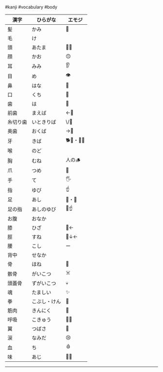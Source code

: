 #kanji #vocabulary #body 

| 漢字   | ひらがな   | エモジ       |
| ---- | ------ | --------- |
| 髪    | かみ     | 🪮        |
| 毛    | け      |           |
| 頭    | あたま    | 🧑‍🦲     |
| 顔    | かお     | 🙃        |
| 耳    | みみ     | 👂        |
| 目    | め      | 👁️       |
| 鼻    | はな     | 👃        |
| 口    | くち     | 👄        |
| 歯    | は      | 🦷        |
| 前歯   | まえば    | ←🦷       |
| 糸切り歯 | いときりば  | \\/🦷     |
| 奥歯   | おくば    | →🦷       |
| 牙    | きば     | 🐕🦷・🐘🦷 |
| 喉    | のど     |           |
| 胸    | むね     | 人の🪵      |
| 爪    | つめ     | 💅        |
| 手    | て      | 🖐️       |
| 指    | ゆび     | ☝️        |
| 足    | あし     | 🦵・🦶     |
| 足の指  | あしのゆび  | 🦶☝️      |
| お腹   | おなか    |           |
| 膝    | ひざ     | 🦵←       |
| 脛    | すね     | 🦵↓←      |
| 腰    | こし     | ー         |
| 背中   | せなか    |           |
| 骨    | ほね     | 🦴        |
| 骸骨   | がいこつ   | ☠️        |
| 頭蓋骨  | ずがいこつ  | 💀        |
| 魂    | たましい   | ✨         |
| 拳    | こぶし・けん | 👊        |
| 筋肉   | きんにく   | 💪        |
| 呼吸   | こきゅう   | 😮‍💨     |
| 翼    | つばさ    | 🪽        |
| 涙    | なみだ    | 😢        |
| 血    | ち      | 🩸        |
| 味    | あじ     | 👅✨       |

---

